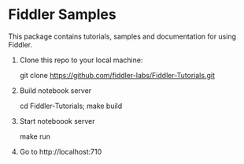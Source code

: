 # Fiddler Samples

This package contains tutorials, samples and documentation for using Fiddler.

1. Clone this repo to your local machine:

   git clone https://github.com/fiddler-labs/Fiddler-Tutorials.git

2. Build notebook server

   cd Fiddler-Tutorials; make build 

3. Start noteboook server

   make run

5. Go to http://localhost:710
